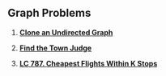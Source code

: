 ## Graph Problems

1. **[Clone an Undirected Graph](https://www.geeksforgeeks.org/problems/clone-graph/1)**

2. **[Find the Town Judge](https://leetcode.com/problems/find-the-town-judge/description/)**

3. **[LC 787. Cheapest Flights Within K Stops](https://leetcode.com/problems/cheapest-flights-within-k-stops/description/)**
